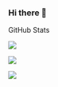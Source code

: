 ### Hi there 👋

<!--
**JaVD054/JaVD054** is a ✨ _special_ ✨ repository because its `README.md` (this file) appears on your GitHub profile.

Here are some ideas to get you started:

- 🔭 I’m currently working on ...
- 🌱 I’m currently learning ...
- 👯 I’m looking to collaborate on ...
- 🤔 I’m looking for help with ...
- 💬 Ask me about ...
- 📫 How to reach me: ...
- 😄 Pronouns: ...
- ⚡ Fun fact: ...
-->
GitHub Stats

![](https://github-readme-stats.vercel.app/api?username=JaVD054&theme=dark&hide_border=false&include_all_commits=true&count_private=true)

![](https://github-readme-stats.vercel.app/api/top-langs/?username=JaVD054&theme=dark&hide_border=false&include_all_commits=true&count_private=true&layout=compact)

![](https://github-readme-streak-stats.herokuapp.com/?user=JaVD054&theme=dark&hide_border=false)

